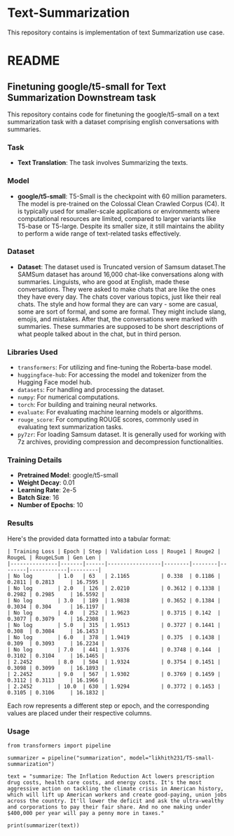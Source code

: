 # Text-Summarization

This repository contains is implementation of text Summarization use case.

# README

## Finetuning google/t5-small for Text Summarization Downstream task

This repository contains code for finetuning the google/t5-small on a text summarization task with a dataset comprising english conversations with summaries.

### Task
- **Text Translation**: The task involves Summarizing the texts.

### Model
- **google/t5-small**: T5-Small is the checkpoint with 60 million parameters. The model is pre-trained on the Colossal Clean Crawled Corpus (C4). It is typically used for smaller-scale applications or environments where computational resources are limited, compared to larger variants like T5-base or T5-large. Despite its smaller size, it still maintains the ability to perform a wide range of text-related tasks effectively.

### Dataset
- **Dataset**: The dataset used is Truncated version of Samsum dataset.The SAMSum dataset has around 16,000 chat-like conversations along with summaries. Linguists, who are good at English, made these conversations. They were asked to make chats that are like the ones they have every day. The chats cover various topics, just like their real chats. The style and how formal they are can vary - some are casual, some are sort of formal, and some are formal. They might include slang, emojis, and mistakes. After that, the conversations were marked with summaries. These summaries are supposed to be short descriptions of what people talked about in the chat, but in third person.

### Libraries Used
- `transformers`: For utilizing and fine-tuning the Roberta-base model.
- `huggingface-hub`: For accessing the model and tokenizer from the Hugging Face model hub.
- `datasets`: For handling and processing the dataset.
- `numpy`: For numerical computations.
- `torch`: For building and training neural networks.
- `evaluate`:  For evaluating machine learning models or algorithms.
- `rouge_score`:  For computing ROUGE scores, commonly used in evaluating text summarization tasks.
- `py7zr`: For loading Samsum dataset. It is generally used for working with 7z archives, providing compression and decompression functionalities.

### Training Details
- **Pretrained Model**: google/t5-small
- **Weight Decay**: 0.01
- **Learning Rate**: 2e-5
- **Batch Size**: 16
- **Number of Epochs**: 10

### Results 

Here's the provided data formatted into a tabular format:

```
| Training Loss | Epoch | Step | Validation Loss | Rouge1 | Rouge2 | RougeL | RougeLSum | Gen Len |
|---------------|-------|------|-----------------|--------|--------|--------|------------|---------|
| No log        | 1.0   | 63   | 2.1165          | 0.338  | 0.1186 | 0.2811 | 0.2813     | 16.7595 |
| No log        | 2.0   | 126  | 2.0210          | 0.3612 | 0.1338 | 0.2982 | 0.2985     | 16.5592 |
| No log        | 3.0   | 189  | 1.9838          | 0.3652 | 0.1384 | 0.3034 | 0.304      | 16.1197 |
| No log        | 4.0   | 252  | 1.9623          | 0.3715 | 0.142  | 0.3077 | 0.3079     | 16.2308 |
| No log        | 5.0   | 315  | 1.9513          | 0.3727 | 0.1441 | 0.308  | 0.3084     | 16.1453 |
| No log        | 6.0   | 378  | 1.9419          | 0.375  | 0.1438 | 0.309  | 0.3093     | 16.2234 |
| No log        | 7.0   | 441  | 1.9376          | 0.3748 | 0.144  | 0.3102 | 0.3104     | 16.1465 |
| 2.2452        | 8.0   | 504  | 1.9324          | 0.3754 | 0.1451 | 0.3098 | 0.3099     | 16.1893 |
| 2.2452        | 9.0   | 567  | 1.9302          | 0.3769 | 0.1459 | 0.3112 | 0.3113     | 16.1966 |
| 2.2452        | 10.0  | 630  | 1.9294          | 0.3772 | 0.1453 | 0.3105 | 0.3106     | 16.1832 |
```

Each row represents a different step or epoch, and the corresponding values are placed under their respective columns.

### Usage
```
from transformers import pipeline

summarizer = pipeline("summarization", model="likhith231/T5-small-summarization")

text = "summarize: The Inflation Reduction Act lowers prescription drug costs, health care costs, and energy costs. It's the most aggressive action on tackling the climate crisis in American history, which will lift up American workers and create good-paying, union jobs across the country. It'll lower the deficit and ask the ultra-wealthy and corporations to pay their fair share. And no one making under $400,000 per year will pay a penny more in taxes."

print(summarizer(text))

```
